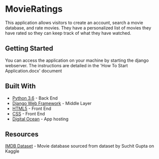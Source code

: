 # MovieRatings

This application allows visitors to create an account, search a movie database, and rate movies. They have a personalized list of movies they have rated so they can keep track of what they have watched.

## Getting Started

You can access the application on your machine by starting the django webserver. The instructions are detailed in the 'How To Start Application.docx' document


## Built With

* [Python 3.6](https://www.python.org/) - Back End
* [Django Web Framework](https://www.djangoproject.com/) - Middle Layer
* [HTML5](https://www.w3.org/TR/html5/) - Front End
* [CSS](https://www.w3.org/TR/CSS/#css) - Front End
* [Digital Ocean](https://www.digitalocean.com/) - App hosting

## Resources
[IMDB Dataset](https://www.kaggle.com/suchitgupta60/imdb-data) - Movie database sourced from dataset by Suchit Gupta on Kaggle
